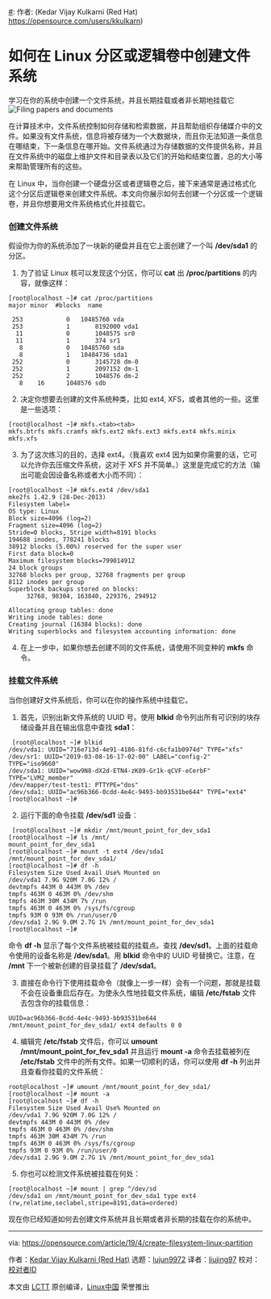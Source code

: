 [#]: collector: (lujun9972)
[#]: translator: (liujing97)
[#]: reviewer: ( )
[#]: publisher: ( )
[#]: url: ( )
[#]: subject: (How to create a filesystem on a Linux partition or logical volume)
[#]: via: (https://opensource.com/article/19/4/create-filesystem-linux-partition)
[#]: 作者: (Kedar Vijay Kulkarni (Red Hat) https://opensource.com/users/kkulkarn)

如何在 Linux 分区或逻辑卷中创建文件系统
======
学习在你的系统中创建一个文件系统，并且长期挂载或者非长期地挂载它
![Filing papers and documents][1]

在计算技术中，文件系统控制如何存储和检索数据，并且帮助组织存储媒介中的文件。如果没有文件系统，信息将被存储为一个大数据块，而且你无法知道一条信息在哪结束，下一条信息在哪开始。文件系统通过为存储数据的文件提供名称，并且在文件系统中的磁盘上维护文件和目录表以及它们的开始和结束位置，总的大小等来帮助管理所有的这些。

在 Linux 中，当你创建一个硬盘分区或者逻辑卷之后，接下来通常是通过格式化这个分区后逻辑卷来创建文件系统。本文向你展示如何去创建一个分区或一个逻辑卷，并且你想要用文件系统格式化并挂载它。

### 创建文件系统

假设你为你的系统添加了一块新的硬盘并且在它上面创建了一个叫 **/dev/sda1** 的分区。

  1. 为了验证 Linux 核可以发现这个分区，你可以 **cat** 出 **/proc/partitions** 的内容，就像这样：

```
[root@localhost ~]# cat /proc/partitions
major minor  #blocks  name

 253            0   10485760 vda
 253            1       8192000 vda1
  11            0       1048575 sr0
  11            1       374 sr1
   8            0   10485760 sda
   8            1   10484736 sda1
 252            0       3145728 dm-0
 252            1       2097152 dm-1
 252            2       1048576 dm-2
   8    16      1048576 sdb
```


  2. 决定你想要去创建的文件系统种类，比如 ext4, XFS，或者其他的一些。这里是一些选项：

```
[root@localhost ~]# mkfs.<tab><tab>
mkfs.btrfs mkfs.cramfs mkfs.ext2 mkfs.ext3 mkfs.ext4 mkfs.minix mkfs.xfs
```


  3. 为了这次练习的目的，选择 ext4。（我喜欢 ext4 因为如果你需要的话，它可以允许你去压缩文件系统，这对于 XFS 并不简单。）这里是完成它的方法（输出可能会因设备名称或者大小而不同）：

```
[root@localhost ~]# mkfs.ext4 /dev/sda1
mke2fs 1.42.9 (28-Dec-2013)
Filesystem label=
OS type: Linux
Block size=4096 (log=2)
Fragment size=4096 (log=2)
Stride=0 blocks, Stripe width=8191 blocks
194688 inodes, 778241 blocks
38912 blocks (5.00%) reserved for the super user
First data block=0
Maximum filesystem blocks=799014912
24 block groups
32768 blocks per group, 32768 fragments per group
8112 inodes per group
Superblock backups stored on blocks:
     32768, 98304, 163840, 229376, 294912

Allocating group tables: done
Writing inode tables: done
Creating journal (16384 blocks): done
Writing superblocks and filesystem accounting information: done
```

  4. 在上一步中，如果你想去创建不同的文件系统，请使用不同变种的 **mkfs** 命令。



### 挂载文件系统

当你创建好文件系统后，你可以在你的操作系统中挂载它。

  1. 首先，识别出新文件系统的 UUID 号。使用 **blkid** 命令列出所有可识别的块存储设备并且在输出信息中查找 **sda1**：

```
 [root@localhost ~]# blkid
/dev/vda1: UUID="716e713d-4e91-4186-81fd-c6cfa1b0974d" TYPE="xfs"
/dev/sr1: UUID="2019-03-08-16-17-02-00" LABEL="config-2" TYPE="iso9660"
/dev/sda1: UUID="wow9N8-dX2d-ETN4-zK09-Gr1k-qCVF-eCerbF" TYPE="LVM2_member"
/dev/mapper/test-test1: PTTYPE="dos"
/dev/sda1: UUID="ac96b366-0cdd-4e4c-9493-bb93531be644" TYPE="ext4"
[root@localhost ~]#
```


  2. 运行下面的命令挂载 **/dev/sd1** 设备：

```
 [root@localhost ~]# mkdir /mnt/mount_point_for_dev_sda1
[root@localhost ~]# ls /mnt/
mount_point_for_dev_sda1
[root@localhost ~]# mount -t ext4 /dev/sda1 /mnt/mount_point_for_dev_sda1/
[root@localhost ~]# df -h
Filesystem Size Used Avail Use% Mounted on
/dev/vda1 7.9G 920M 7.0G 12% /
devtmpfs 443M 0 443M 0% /dev
tmpfs 463M 0 463M 0% /dev/shm
tmpfs 463M 30M 434M 7% /run
tmpfs 463M 0 463M 0% /sys/fs/cgroup
tmpfs 93M 0 93M 0% /run/user/0
/dev/sda1 2.9G 9.0M 2.7G 1% /mnt/mount_point_for_dev_sda1
[root@localhost ~]#
```
 命令 **df -h** 显示了每个文件系统被挂载的挂载点。查找 **/dev/sd1**。上面的挂载命令使用的设备名称是 **/dev/sda1**。用 **blkid** 命令中的 UUID 号替换它。注意，在 **/mnt** 下一个被新创建的目录挂载了 **/dev/sda1**。



  3. 直接在命令行下使用挂载命令（就像上一步一样）会有一个问题，那就是挂载不会在设备重启后存在。为使永久性地挂载文件系统，编辑 **/etc/fstab** 文件去包含你的挂载信息：

```
UUID=ac96b366-0cdd-4e4c-9493-bb93531be644 /mnt/mount_point_for_dev_sda1/ ext4 defaults 0 0
```



  4. 编辑完 **/etc/fstab** 文件后，你可以 **umount /mnt/mount_point_for_fev_sda1** 并且运行 **mount -a** 命令去挂载被列在 **/etc/fstab** 文件中的所有文件。如果一切顺利的话，你可以使用 **df -h** 列出并且查看你挂载的文件系统：

```
root@localhost ~]# umount /mnt/mount_point_for_dev_sda1/
[root@localhost ~]# mount -a
[root@localhost ~]# df -h
Filesystem Size Used Avail Use% Mounted on
/dev/vda1 7.9G 920M 7.0G 12% /
devtmpfs 443M 0 443M 0% /dev
tmpfs 463M 0 463M 0% /dev/shm
tmpfs 463M 30M 434M 7% /run
tmpfs 463M 0 463M 0% /sys/fs/cgroup
tmpfs 93M 0 93M 0% /run/user/0
/dev/sda1 2.9G 9.0M 2.7G 1% /mnt/mount_point_for_dev_sda1
```

  5. 你也可以检测文件系统被挂载在何处：

```
[root@localhost ~]# mount | grep ^/dev/sd
/dev/sda1 on /mnt/mount_point_for_dev_sda1 type ext4 (rw,relatime,seclabel,stripe=8191,data=ordered)
```



现在你已经知道如何去创建文件系统并且长期或者非长期的挂载在你的系统中。

--------------------------------------------------------------------------------

via: https://opensource.com/article/19/4/create-filesystem-linux-partition

作者：[Kedar Vijay Kulkarni (Red Hat)][a]
选题：[lujun9972][b]
译者：[liujing97](https://github.com/liujing97)
校对：[校对者ID](https://github.com/校对者ID)

本文由 [LCTT](https://github.com/LCTT/TranslateProject) 原创编译，[Linux中国](https://linux.cn/) 荣誉推出

[a]: https://opensource.com/users/kkulkarn
[b]: https://github.com/lujun9972
[1]: https://opensource.com/sites/default/files/styles/image-full-size/public/lead-images/documents_papers_file_storage_work.png?itok=YlXpAqAJ (Filing papers and documents)
